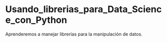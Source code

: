 # Usando_librerias_para_Data_Science_con_Python
Aprenderemos a manejar librerías para la manipulación de datos.

